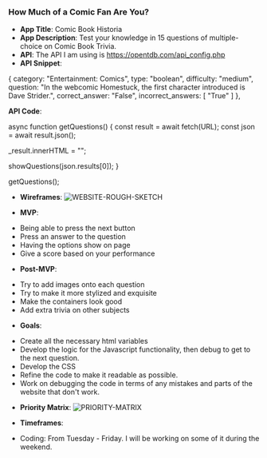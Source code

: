 ### How Much of a Comic Fan Are You?

- **App Title**: Comic Book Historia
- **App Description**: Test your knowledge in 15 questions of multiple-choice on Comic Book Trivia.
- **API**: The API I am using is https://opentdb.com/api_config.php
- **API Snippet**:

{
category: "Entertainment: Comics",
type: "boolean",
difficulty: "medium",
question: "In the webcomic Homestuck, the first character introduced is Dave Strider.",
correct_answer: "False",
incorrect_answers: [
"True"
]
},

**API Code**:

async function getQuestions() {
  const result = await fetch(URL);
  const json = await result.json();
  
  _result.innerHTML = "";

  showQuestions(json.results[0]);
}

getQuestions();

- **Wireframes**: ![WEBSITE-ROUGH-SKETCH](https://user-images.githubusercontent.com/54910341/216992522-78c905f5-f0da-4e68-85cb-258aa5577837.png)


- **MVP**:

* Being able to press the next button
* Press an answer to the question
* Having the options show on page
* Give a score based on your performance

- **Post-MVP**:

* Try to add images onto each question
* Try to make it more stylized and exquisite
* Make the containers look good
* Add extra trivia on other subjects

- **Goals**:

* Create all the necessary html variables
* Develop the logic for the Javascript functionality, then debug to get
  to the next question.
* Develop the CSS
* Refine the code to make it readable as possible.
* Work on debugging the code in terms of any mistakes and parts of the website that don't work.

- **Priority Matrix**: ![PRIORITY-MATRIX](https://user-images.githubusercontent.com/54910341/216992549-4e75ca79-3c63-4534-9aeb-2f069c006998.png)

- **Timeframes**:

* Coding: From Tuesday - Friday. I will be working on some of it during the weekend.
